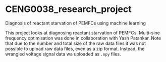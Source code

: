 # CENG0038_research_project
Diagnosis of reactant starvation of PEMFCs using machine learning

This project looks at diagnosing reactant starvation of PEMFCs. Multi-sine frequency optimisation was done in collaboration with Yash Patankar. Note that due to the number and total size of the raw data files it was not possible to upload raw data files, even as a zip format. Instead, the wrangled voltage signal data wa uploaded as `.npy` files.
